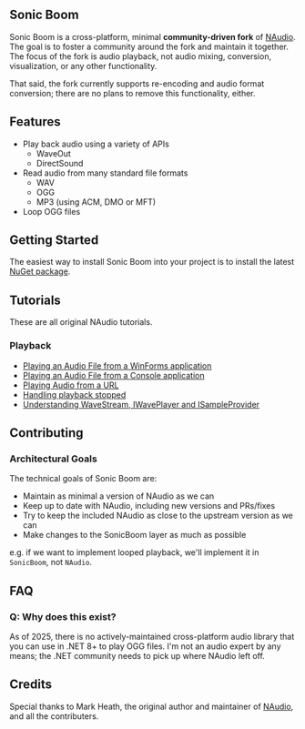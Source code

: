## Sonic Boom

Sonic Boom is a cross-platform, minimal **community-driven fork** of [NAudio](https://github.com/naudio/NAudio). The goal is to foster a community around the fork and maintain it together. The focus of the fork is audio playback, not audio mixing, conversion, visualization, or any other functionality.

That said, the fork currently supports re-encoding and audio format conversion; there are no plans to remove this functionality, either.

## Features

* Play back audio using a variety of APIs
  * WaveOut
  * DirectSound
* Read audio from many standard file formats 
  * WAV
  * OGG
  * MP3 (using ACM, DMO or MFT)
* Loop OGG files

## Getting Started

The easiest way to install Sonic Boom into your project is to install the latest [NuGet package](https://www.nuget.org/packages/SonicBoom/). 

## Tutorials

These are all original NAudio tutorials.

### Playback

* [Playing an Audio File from a WinForms application](Docs/PlayAudioFileWinForms.md)
* [Playing an Audio File from a Console application](Docs/PlayAudioFileConsoleApp.md)
* [Playing Audio from a URL](Docs/PlayAudioFromUrl.md)
* [Handling playback stopped](Docs/PlaybackStopped.md)
* [Understanding WaveStream, IWavePlayer and ISampleProvider](Docs/WaveProviders.md)

## Contributing

### Architectural Goals

The technical goals of Sonic Boom are:

- Maintain as minimal a version of NAudio as we can
- Keep up to date with NAudio, including new versions and PRs/fixes
- Try to keep the included NAudio as close to the upstream version as we can
- Make changes to the SonicBoom layer as much as possible

 e.g. if we want to implement looped playback, we'll implement it in `SonicBoom`, not `NAudio`.

## FAQ

### Q: Why does this exist?
As of 2025, there is no actively-maintained cross-platform audio library that you can use in .NET 8+ to play OGG files. I'm not an audio expert by any means; the .NET community needs to pick up where NAudio left off.

## Credits

Special thanks to Mark Heath, the original author and maintainer of [NAudio](https://github.com/naudio/NAudio), and all the contributers.
